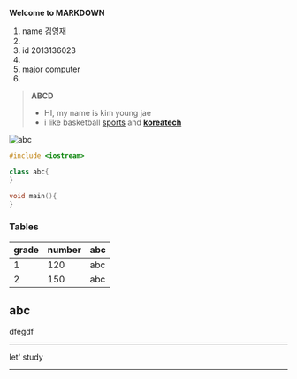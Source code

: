 **Welcome to MARKDOWN**
1. name 김영재
2. 
2. id 2013136023
3. 
3. major computer
4. 
> **ABCD**
> - HI, my name is kim young jae
> - i like basketball [sports][1] and **[koreatech](http://dasan.koreatech.ac.kr/index.ax?sso=ok)** 

[1]: http://sports.news.naver.com/main/index.nhn

![abc](http://imgnews.naver.net/image/014/2015/09/23/201509231451593411_l_99_20150923145405.jpg?type=w540)


```C++
#include <iostream>

class abc{ 
}

void main(){
}
```
### Tables
grade    | number  | abc
-------- | --------| ------
1        | 120     |  abc
2        | 150     |  abc


abc
-------
dfegdf
*******
let' study
______
